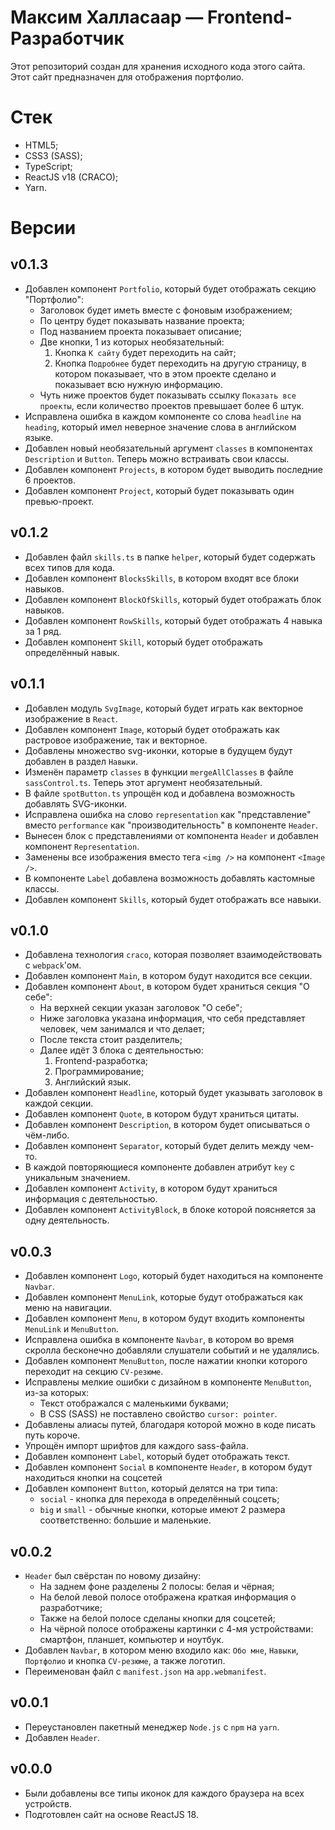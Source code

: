 # Максим Халласаар — Frontend-Разработчик

Этот репозиторий создан для хранения исходного кода этого сайта. Этот сайт предназначен для отображения портфолио.

# Стек

- HTML5;
- CSS3 (SASS);
- TypeScript;
- ReactJS v18 (CRACO);
- Yarn.

# Версии

## v0.1.3

- Добавлен компонент `Portfolio`, который будет отображать секцию "Портфолио":
  - Заголовок будет иметь вместе с фоновым изображением;
  - По центру будет показывать название проекта;
  - Под названием проекта показывает описание;
  - Две кнопки, 1 из которых необязательный:
    1. Кнопка `К сайту` будет переходить на сайт;
    2. Кнопка `Подробнее` будет переходить на другую страницу, в котором показывает, что в этом проекте сделано и показывает всю нужную информацию.
  - Чуть ниже проектов будет показывать ссылку `Показать все проекты`, если количество проектов превышает более 6 штук.
- Исправлена ошибка в каждом компоненте со слова `headline` на `heading`, который имел неверное значение слова в английском языке.
- Добавлен новый необязательный аргумент `classes` в компонентах `Description` и `Button`. Теперь можно встраивать свои классы.
- Добавлен компонент `Projects`, в котором будет выводить последние 6 проектов.
- Добавлен компонент `Project`, который будет показывать один превью-проект.

## v0.1.2

- Добавлен файл `skills.ts` в папке `helper`, который будет содержать всех типов для кода.
- Добавлен компонент `BlocksSkills`, в котором входят все блоки навыков.
- Добавлен компонент `BlockOfSkills`, который будет отображать блок навыков.
- Добавлен компонент `RowSkills`, который будет отображать 4 навыка за 1 ряд.
- Добавлен компонент `Skill`, который будет отображать определённый навык.

## v0.1.1

- Добавлен модуль `SvgImage`, который будет играть как векторное изображение в `React`.
- Добавлен компонент `Image`, который будет отображать как растровое изображение, так и векторное.
- Добавлены множество svg-иконки, которые в будущем будут добавлен в раздел `Навыки`.
- Изменён параметр `classes` в функции `mergeAllClasses` в файле `sassControl.ts`. Теперь этот аргумент необязательный.
- В файле `spotButton.ts` упрощён код и добавлена возможность добавлять SVG-иконки.
- Исправлена ошибка на слово `representation` как "представление" вместо `performance` как "производительность" в компоненте `Header`.
- Вынесен блок с представлениями от компонента `Header` и добавлен компонент `Representation`.
- Заменены все изображения вместо тега `<img />` на компонент `<Image />`.
- В компоненте `Label` добавлена возможность добавлять кастомные классы.
- Добавлен компонент `Skills`, который будет отображать все навыки.

## v0.1.0

- Добавлена технология `craco`, которая позволяет взаимодействовать с `webpack`'ом.
- Добавлен компонент `Main`, в котором будут находится все секции.
- Добавлен компонент `About`, в котором будет храниться секция "О себе":
  - На верхней секции указан заголовок "О себе";
  - Ниже заголовка указана информация, что себя представляет человек, чем занимался и что делает;
  - После текста стоит разделитель;
  - Далее идёт 3 блока с деятельностью:
    1. Frontend-разработка;
    2. Программирование;
    3. Английский язык.
- Добавлен компонент `Headline`, который будет указывать заголовок в каждой секции.
- Добавлен компонент `Quote`, в котором будут храниться цитаты.
- Добавлен компонент `Description`, в котором будет описываться о чём-либо.
- Добавлен компонент `Separator`, который будет делить между чем-то.
- В каждой повторяющиеся компоненте добавлен атрибут `key` с уникальным значением.
- Добавлен компонент `Activity`, в котором будут храниться информация с деятельностью.
- Добавлен компонент `ActivityBlock`, в блоке которой поясняется за одну деятельность.

## v0.0.3

- Добавлен компонент `Logo`, который будет находиться на компоненте `Navbar`.
- Добавлен компонент `MenuLink`, которые будут отображаться как меню на навигации.
- Добавлен компонент `Menu`, в котором будут входить компоненты `MenuLink` и `MenuButton`.
- Исправлена ошибка в компоненте `Navbar`, в котором во время скролла бесконечно добавляли слушатели событий и не удалялись.
- Добавлен компонент `MenuButton`, после нажатии кнопки которого переходит на секцию `CV-резюме`.
- Исправлены мелкие ошибки с дизайном в компоненте `MenuButton`, из-за которых:
  - Текст отображался с маленькими буквами;
  - В CSS (SASS) не поставлено свойство `cursor: pointer`.
- Добавлены алиасы путей, благодаря которой можно в коде писать путь короче.
- Упрощён импорт шрифтов для каждого sass-файла.
- Добавлен компонент `Label`, который будет отображать текст.
- Добавлен компонент `Social` в компоненте `Header`, в котором будут находиться кнопки на соцсетей
- Добавлен компонент `Button`, который делятся на три типа:
  - `social` - кнопка для перехода в определённый соцсеть;
  - `big` и `small` - обычные кнопки, которые имеют 2 размера соответственно: большие и маленькие.

## v0.0.2

- `Header` был свёрстан по новому дизайну:
  - На заднем фоне разделены 2 полосы: белая и чёрная;
  - На белой левой полосе отображена краткая информация о разработчике;
  - Также на белой полосе сделаны кнопки для соцсетей;
  - На чёрной полосе отображены картинки с 4-мя устройствами: смартфон, планшет, компьютер и ноутбук.
- Добавлен `Navbar`, в котором меню входило как: `Обо мне`, `Навыки`, `Портфолио` и кнопка `CV-резюме`, а также логотип.
- Переименован файл с `manifest.json` на `app.webmanifest`.

## v0.0.1

- Переустановлен пакетный менеджер `Node.js` с `npm` на `yarn`.
- Добавлен `Header`.

## v0.0.0

- Были добавлены все типы иконок для каждого браузера на всех устройств.
- Подготовлен сайт на основе ReactJS 18.
